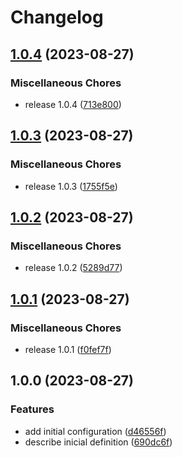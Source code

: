 # Changelog

## [1.0.4](https://github.com/JonDotsoy/flags/compare/v1.0.3...v1.0.4) (2023-08-27)


### Miscellaneous Chores

* release 1.0.4 ([713e800](https://github.com/JonDotsoy/flags/commit/713e800eca5578efe2e1dba2469148a571dce7a0))

## [1.0.3](https://github.com/JonDotsoy/flags/compare/v1.0.2...v1.0.3) (2023-08-27)


### Miscellaneous Chores

* release 1.0.3 ([1755f5e](https://github.com/JonDotsoy/flags/commit/1755f5ef96d0747555ee1611317f4a37d2634114))

## [1.0.2](https://github.com/JonDotsoy/flags/compare/v1.0.1...v1.0.2) (2023-08-27)


### Miscellaneous Chores

* release 1.0.2 ([5289d77](https://github.com/JonDotsoy/flags/commit/5289d771570ad285fca6842b3d659b95623006b8))

## [1.0.1](https://github.com/JonDotsoy/flags/compare/v1.0.0...v1.0.1) (2023-08-27)


### Miscellaneous Chores

* release 1.0.1 ([f0fef7f](https://github.com/JonDotsoy/flags/commit/f0fef7f9fe4c8ffbc63292428438e4d089d6771a))

## 1.0.0 (2023-08-27)


### Features

* add initial configuration ([d46556f](https://github.com/JonDotsoy/flags/commit/d46556f30d7c9d13752527c5bedd94f27af4e40f))
* describe inicial definition ([690dc6f](https://github.com/JonDotsoy/flags/commit/690dc6f94702de784dd8a0b34051311ad52ca757))
